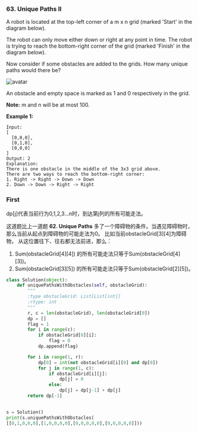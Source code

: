 ### 63. Unique Paths II

A robot is located at the top-left corner of a m x n grid (marked 'Start' in the diagram below).

The robot can only move either down or right at any point in time. The robot is trying to reach the bottom-right corner of the grid (marked 'Finish' in the diagram below).

Now consider if some obstacles are added to the grids. How many unique paths would there be?

![avatar](https://assets.leetcode.com/uploads/2018/10/22/robot_maze.png)

An obstacle and empty space is marked as 1 and 0 respectively in the grid.

**Note:** m and n will be at most 100.

**Example 1:**

```
Input:
[
  [0,0,0],
  [0,1,0],
  [0,0,0]
]
Output: 2
Explanation:
There is one obstacle in the middle of the 3x3 grid above.
There are two ways to reach the bottom-right corner:
1. Right -> Right -> Down -> Down
2. Down -> Down -> Right -> Right
```



### First
dp[j]代表当前行为0,1,2,3...n时，到达第j列的所有可能走法。

这道题比上一道题 **62. Unique Paths** 多了一个障碍物的条件。当遇见障碍物时，
那么当前从起点到障碍物的可能走法为0。
比如当前obstacleGrid[3][4]为障碍物，
从这位置往下、往右都无法前进，那么：
1. Sum(obstacleGrid[4][4]) 的所有可能走法只等于Sum(obstacleGrid[4][3])。
2. Sum(obstacleGrid[3][5]) 的所有可能走法只等于Sum(obstacleGrid[2][5])。

```python
class Solution(object):
    def uniquePathsWithObstacles(self, obstacleGrid):
        """
        :type obstacleGrid: List[List[int]]
        :rtype: int
        """
        r, c = len(obstacleGrid), len(obstacleGrid[0])
        dp = []
        flag = 1
        for i in range(c):
            if obstacleGrid[0][i]:
                flag = 0
            dp.append(flag)

        for i in range(1, r):
            dp[0] = int(not obstacleGrid[i][0] and dp[0])
            for j in range(1, c):
                if obstacleGrid[i][j]:
                    dp[j] = 0
                else:
                    dp[j] = dp[j-1] + dp[j]
        return dp[-1]
        

s = Solution()
print(s.uniquePathsWithObstacles(
[[0,1,0,0,0],[1,0,0,0,0],[0,0,0,0,0],[0,0,0,0,0]]))
```